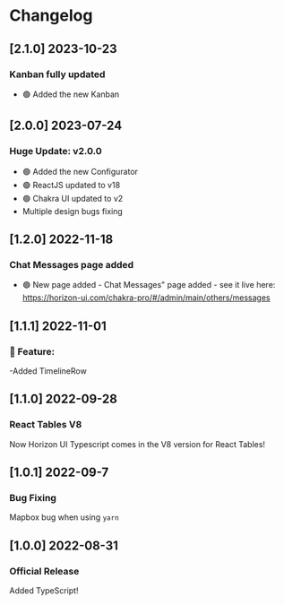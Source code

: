 # Changelog
## [2.1.0] 2023-10-23

### Kanban fully updated

- 🟢 Added the new Kanban

## [2.0.0] 2023-07-24
### Huge Update: v2.0.0
- 🟢 Added the new Configurator
- 🟢 ReactJS updated to v18
- 🟢 Chakra UI updated to v2
- Multiple design bugs fixing

## [1.2.0] 2022-11-18
### Chat Messages page added
- 🟢 New page added - Chat Messages" page added - see it live here: https://horizon-ui.com/chakra-pro/#/admin/main/others/messages

## [1.1.1] 2022-11-01
### 🚀 Feature:
-Added TimelineRow

## [1.1.0] 2022-09-28
### React Tables V8
Now Horizon UI Typescript comes in the V8 version for React Tables!

## [1.0.1] 2022-09-7
### Bug Fixing 
Mapbox bug when using `yarn`

## [1.0.0] 2022-08-31
### Official Release
Added TypeScript!
